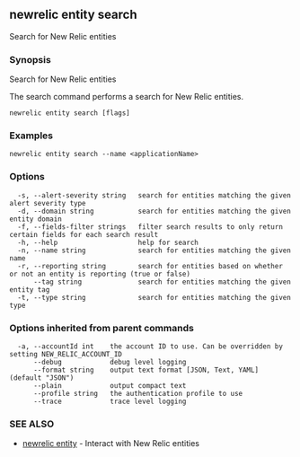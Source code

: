 ## newrelic entity search

Search for New Relic entities

### Synopsis

Search for New Relic entities

The search command performs a search for New Relic entities.


```
newrelic entity search [flags]
```

### Examples

```
newrelic entity search --name <applicationName>
```

### Options

```
  -s, --alert-severity string   search for entities matching the given alert severity type
  -d, --domain string           search for entities matching the given entity domain
  -f, --fields-filter strings   filter search results to only return certain fields for each search result
  -h, --help                    help for search
  -n, --name string             search for entities matching the given name
  -r, --reporting string        search for entities based on whether or not an entity is reporting (true or false)
      --tag string              search for entities matching the given entity tag
  -t, --type string             search for entities matching the given type
```

### Options inherited from parent commands

```
  -a, --accountId int    the account ID to use. Can be overridden by setting NEW_RELIC_ACCOUNT_ID
      --debug            debug level logging
      --format string    output text format [JSON, Text, YAML] (default "JSON")
      --plain            output compact text
      --profile string   the authentication profile to use
      --trace            trace level logging
```

### SEE ALSO

* [newrelic entity](newrelic_entity.md)	 - Interact with New Relic entities

